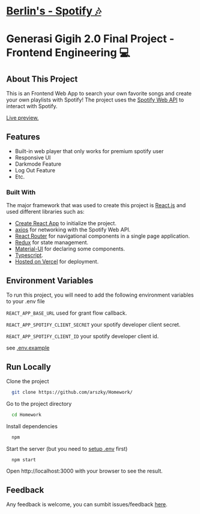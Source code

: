 # [Berlin's - Spotify 🎶](#)

# Generasi Gigih 2.0 Final Project - Frontend Engineering 💻

## About This Project

This is an Frontend Web App to search your own favorite songs and create your own playlists with Spotify! The project uses the [Spotify Web API](https://developer.spotify.com/documentation/web-api/) to interact with Spotify.

[Live preview.](https://homework-orcin.vercel.app/)

## Features

- Built-in web player that only works for premium spotify user
- Responsive UI
- Darkmode Feature
- Log Out Feature
- Etc.

### Built With

The major framework that was used to create this project is [React.js](https://reactjs.org/docs/getting-started.html) and used different libraries such as:

- [Create React App](https://create-react-app.dev/) to initialize the project.
- [axios](https://github.com/axios/axios) for networking with the Spotify Web API.
- [React Router](https://reactrouter.com/) for navigational components in a single page application.
- [Redux](https://redux.js.org/) for state management.
- [Material-UI](https://material-ui.com/) for declaring some components.
- [Typescript](https://www.typescriptlang.org/).
- [Hosted on Vercel](https://vercel.com/) for deployment.

## Environment Variables

To run this project, you will need to add the following environment variables to your .env file

`REACT_APP_BASE_URL` used for grant flow callback.

`REACT_APP_SPOTIFY_CLIENT_SECRET` your spotify developer client secret.

`REACT_APP_SPOTIFY_CLIENT_ID` your spotify developer client id.

see [.env.example](/.env.example)

## Run Locally

Clone the project

```bash
  git clone https://github.com/arszky/Homework/
```

Go to the project directory

```bash
  cd Homework
```

Install dependencies

```bash
  npm
```

Start the server (but you need to [setup .env](#environment-variables) first)

```bash
  npm start
```

Open http://localhost:3000 with your browser to see the result.

## Feedback

Any feedback is welcome, you can sumbit issues/feedback [here](https://github.com/arszky/Homework/).
